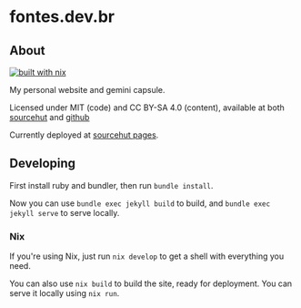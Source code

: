 # fontes.dev.br

## About
[![built with nix](https://img.shields.io/static/v1?logo=nixos&logoColor=white&label=&message=Built%20with%20Nix&color=41439a)](https://nixos.org)

My personal website and gemini capsule.

Licensed under MIT (code) and CC BY-SA 4.0 (content), available at both
[sourcehut](https://git.sr.ht/~misterio/website) and
[github](https://github.com/misterio77/:ebsite)

Currently deployed at [sourcehut pages](https://srht.site).

## Developing

First install ruby and bundler, then run `bundle install`.

Now you can use `bundle exec jekyll build` to build, and `bundle exec jekyll
serve` to serve locally.

### Nix

If you're using Nix, just run `nix develop` to get a shell with everything you
need.

You can also use `nix build` to build the site, ready for deployment. You can
serve it locally using `nix run`.
